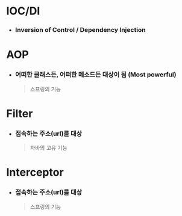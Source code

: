 # IOC/DI

- ### Inversion of Control / Dependency Injection



# AOP

- ### 어떠한 클래스든, 어떠한 메소드든 대상이 됨  (Most powerful)

  > 스프링의 기능

# Filter

- ### 접속하는 주소(url)를 대상

  > 자바의 고유 기능

# Interceptor

- ### 접속하는 주소(url)를 대상

  > 스프링의 기능


